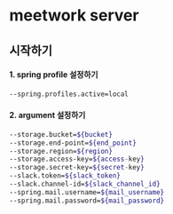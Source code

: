 # meetwork server

## 시작하기

#### 1. spring profile 설정하기

```bash
--spring.profiles.active=local
```

#### 2. argument 설정하기

```bash
--storage.bucket=${bucket}
--storage.end-point=${end_point}
--storage.region=${region}
--storage.access-key=${access-key}
--storage.secret-key=${secret-key}
--slack.token=${slack_token}
--slack.channel-id=${slack_channel_id}
--spring.mail.username=${mail_username}
--spring.mail.password=${mail_password}
```
